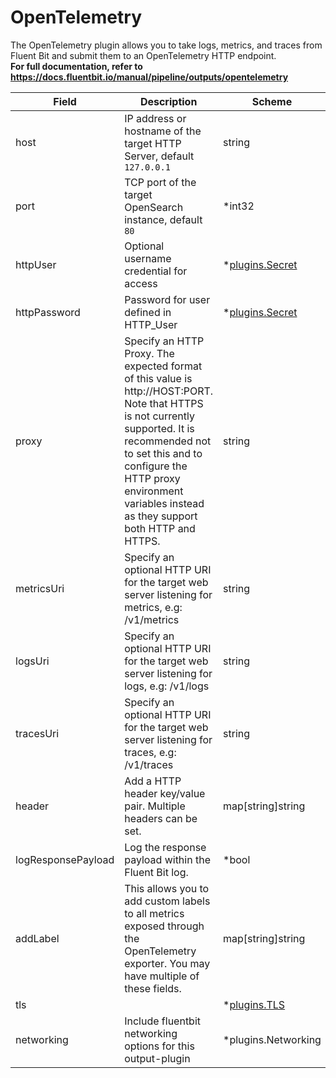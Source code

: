 # OpenTelemetry

The OpenTelemetry plugin allows you to take logs, metrics, and traces from Fluent Bit and submit them to an OpenTelemetry HTTP endpoint. <br /> **For full documentation, refer to https://docs.fluentbit.io/manual/pipeline/outputs/opentelemetry**


| Field | Description | Scheme |
| ----- | ----------- | ------ |
| host | IP address or hostname of the target HTTP Server, default `127.0.0.1` | string |
| port | TCP port of the target OpenSearch instance, default `80` | *int32 |
| httpUser | Optional username credential for access | *[plugins.Secret](../secret.md) |
| httpPassword | Password for user defined in HTTP_User | *[plugins.Secret](../secret.md) |
| proxy | Specify an HTTP Proxy. The expected format of this value is http://HOST:PORT. Note that HTTPS is not currently supported. It is recommended not to set this and to configure the HTTP proxy environment variables instead as they support both HTTP and HTTPS. | string |
| metricsUri | Specify an optional HTTP URI for the target web server listening for metrics, e.g: /v1/metrics | string |
| logsUri | Specify an optional HTTP URI for the target web server listening for logs, e.g: /v1/logs | string |
| tracesUri | Specify an optional HTTP URI for the target web server listening for traces, e.g: /v1/traces | string |
| header | Add a HTTP header key/value pair. Multiple headers can be set. | map[string]string |
| logResponsePayload | Log the response payload within the Fluent Bit log. | *bool |
| addLabel | This allows you to add custom labels to all metrics exposed through the OpenTelemetry exporter. You may have multiple of these fields. | map[string]string |
| tls |  | *[plugins.TLS](../tls.md) |
| networking | Include fluentbit networking options for this output-plugin | *plugins.Networking |
